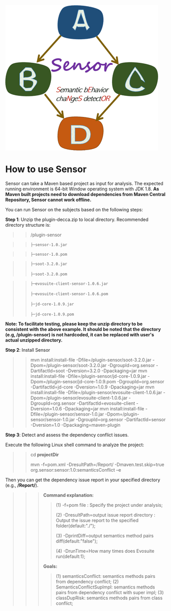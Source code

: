 &nbsp;&nbsp;&nbsp;&nbsp;&nbsp;&nbsp;&nbsp;&nbsp;&nbsp;&nbsp;&nbsp;&nbsp;&nbsp;&nbsp;&nbsp;&nbsp;&nbsp;&nbsp;&nbsp;&nbsp;&nbsp;&nbsp;&nbsp;&nbsp;&nbsp;&nbsp;&nbsp;&nbsp;&nbsp;&nbsp;&nbsp;&nbsp;&nbsp;&nbsp;&nbsp;&nbsp;&nbsp;&nbsp;&nbsp;&nbsp;&nbsp;&nbsp;&nbsp;&nbsp;&nbsp;&nbsp;&nbsp;![figure](https://github.com/SensorDC/Sensor/blob/master/Sensor%20logo2.png)

# How to use Sensor
Sensor can take a Maven based project as input for analysis. The expected running environment is 64-bit Window operating system with JDK 1.8. **As Maven built projects need to download dependencies from Maven Central Repository, Sensor cannot work offline.**

You can run Sensor on the subjects based on the following steps:

**Step 1**: Unzip the plugin-decca.zip to local directory. Recommended directory structure is:

>> /plugin-sensor

>>     ├─sensor-1.0.jar

>>     ├─sensor-1.0.pom

>>     ├─soot-3.2.0.jar
>>
>>     ├─soot-3.2.0.pom

>>     ├─evosuite-client-sensor-1.0.6.jar
>>
>>     ├─evosuite-client-sensor-1.0.6.pom
>>
>>     ├─jd-core-1.0.9.jar
>>
>>     ├─jd-core-1.0.9.pom

**Note: To facilitate testing, please keep the unzip directory to be consistent with the above example. It should be noted that the directory (e.g, /plugin-sensor) is not hardcoded, it can be replaced with user's actual unzipped directory.**

**Step 2**: Install Sensor


>> mvn install:install-file  -Dfile=/plugin-sensor/soot-3.2.0.jar  -Dpom=/plugin-sensor/soot-3.2.0.jar -DgroupId=org.sensor  -DartifactId=soot -Dversion=3.2.0 -Dpackaging=jar
>> mvn install:install-file  -Dfile=/plugin-sensor/jd-core-1.0.9.jar -Dpom=/plugin-sensor/jd-core-1.0.9.pom -DgroupId=org.sensor  -DartifactId=jd-core -Dversion=1.0.9 -Dpackaging=jar
>> mvn install:install-file  -Dfile=/plugin-sensor/evosuite-client-1.0.6.jar  -Dpom=/plugin-sensor/evosuite-client-1.0.6.jar -DgroupId=org.sensor  -DartifactId=evosuite-client -Dversion=1.0.6 -Dpackaging=jar
>> mvn install:install-file  -Dfile=/plugin-sensor/sensor-1.0.jar  -Dpom=/plugin-sensor/sensor-1.0.jar -DgroupId=org.sensor  -DartifactId=sensor -Dversion=1.0 -Dpackaging=maven-plugin

**Step 3**: Detect and assess the dependency conflict issues.

Execute the following Linux shell command to analyze the project:

>>cd **projectDir**
>>
>>mvn -f=pom.xml -DresultPath=/Report/ -Dmaven.test.skip=true org.sensor:sensor:1.0:semanticsConflict –e

Then you can get the dependency issue report in your specified directory (e.g., **/Report/**).

>>> **Command explanation:**
>>>
>>> >(1) -f=pom file : Specify the project under analysis;
>>> >
>>> >(2) -DresultPath=output issue report directory : Output the issue report to the specified folder(default:"./");
>>> >
>>> >(3) -DprintDiff=output semantics method pairs diff(default:"false");
>>> >
>>> >(4) -DrunTime=How many times does Evosuite run(default:1);
>>>
>>> **Goals:**
>>>
>>> >(1) semanticsConflict: semantics methods pairs from dependency conflict;
>>> >(2) SemanticsConflictSupImpl: semantics methods pairs from dependency conflict with super impl;
>>> >(3) classDupRisk: semantics methods pairs from class conflict;
